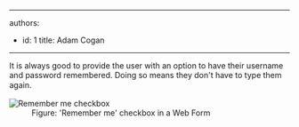 

---
authors:
  - id: 1
    title: Adam Cogan
---




<span class='intro'> <p>It is always good to provide the user with an option to have their username and password remembered. Doing so means they don't have to type them again.<span style="line-height&#58;20px;">​​</span></p> </span>

<dl class="goodImage"><dt>
      <img src="/PublishingImages/timepro-remember.jpg" alt="Remember me checkbox" />
   </dt><dd>Figure&#58; 'Remember me' checkbox in a Web Form</dd></dl>​



